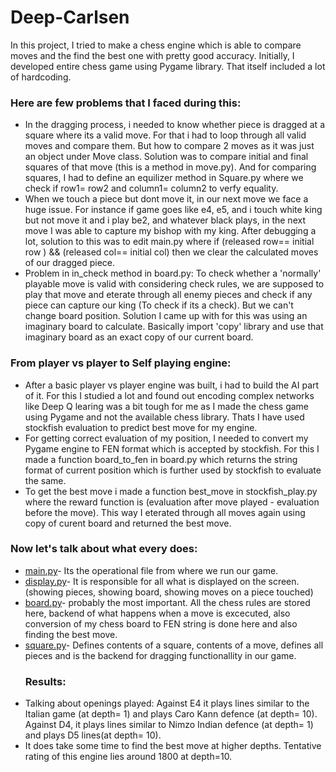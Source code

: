 # Deep-Carlsen
In this project, I tried to make a chess engine which is able to compare moves and the find the best one with pretty good accuracy.
Initially, I developed entire chess game using Pygame library. That itself included a lot of hardcoding. 
### Here are few problems that I faced during this:
* In the dragging process, i needed to know whether piece is dragged at a square where its a valid move. For that i had to loop through all valid moves and compare them. But how to compare 2 moves as it was just an object under Move class. Solution was to compare initial and final squares of that move (this is a method in move.py). And for comparing squares, I had to define an equilizer method in Square.py where we check if row1= row2 and column1= column2 to verfy equality.
* When we touch a piece but dont move it, in our next move we face a huge issue. For instance if game goes like e4, e5, and i touch white king but not move it and i play be2, and whatever black plays, in the next move I was able to capture my bishop with my king. After debugging a lot, solution to this was to edit main.py where if (released row== initial row ) && (released col== initial col) then we clear the calculated moves of our dragged piece.
* Problem in in_check method in board.py: To check whether a 'normally' playable move is valid with considering check rules, we are supposed to play that move and eterate through all enemy pieces and check if any piece can capture our king (To check if its a check). But we can't change board position. Solution I came up with for this was using an imaginary board to calculate. Basically import 'copy' library and use that imaginary board as an exact copy of our current board.
### From player vs player to Self playing engine:
* After a basic player vs player engine was built, i had to build the AI part of it. For this I studied a lot and found out encoding complex networks like Deep Q learing was a bit tough for me as I made the chess game using Pygame and not the available chess library. Thats I have used stockfish evaluation to predict best move for my engine.
* For getting correct evaluation of my position, I needed to convert my Pygame engine to FEN format which is accepted by stockfish. For this I made a function board_to_fen in board.py which returns the string format of current position which is further used by stockfish to evaluate the same.
* To get the best move i made a function best_move in stockfish_play.py where the reward function is (evaluation after move played - evaluation before the move). This way I eterated through all moves again using copy of curent board and returned the best move.
### Now let's talk about what every does:
* [main.py](https://github.com/ShahuPatil07/Deep-Carlsen/blob/Files/main.py)- Its the operational file from where we run our game.
* [display.py](https://github.com/ShahuPatil07/Deep-Carlsen/blob/Files/display.py)- It is responsible for all what is displayed on the screen.(showing pieces, showing board, showing moves on a piece touched)
* [board.py](https://github.com/ShahuPatil07/Deep-Carlsen/blob/Files/board.py)- probably the most important. All the chess rules are stored here, backend of what happens when a move is excecuted, also conversion of my chess board to FEN string is done here and also finding the best move.
* [square.py](https://github.com/ShahuPatil07/Deep-Carlsen/blob/Files/square.py)- Defines contents of a square, contents of a move, defines all pieces and is the backend for dragging functionallity in our game.
  ### Results:
* Talking about openings played:
Against E4 it plays lines similar to the Italian game (at depth= 1) and plays Caro Kann defence (at depth= 10). Against D4, it plays lines similar to Nimzo Indian defence (at depth= 1) and plays D5 lines(at depth= 10).
* It does take some time to find the best move at higher depths. Tentative rating of this engine lies around 1800 at depth=10. 
  
  
